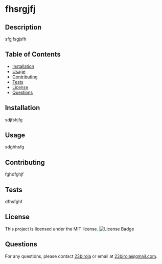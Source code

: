 # fhsrgjfj

## Description

sfgjfsgjsfh

## Table of Contents

- [Installation](#installation)
- [Usage](#usage)
- [Contributing](#contributing)
- [Tests](#tests)
- [License](#license)
- [Questions](#questions)

## Installation

sdjfshjfg

## Usage

sdghhsfg

## Contributing

fghdfghjf

## Tests

dfhsfghf

## License

This project is licensed under the MIT license. ![License Badge](https://img.shields.io/badge/License-MIT-blue.svg)

## Questions

For any questions, please contact [23birola](https://github.com/23birola) or email at 23birola@gmail.com.

